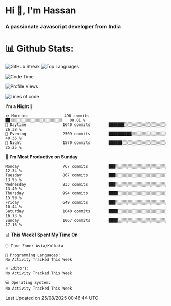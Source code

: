 # Hi 👋, I'm Hassan
### A passionate Javascript developer from India


# 📊 Github Stats:
![GitHub Streak](https://github-readme-streak-stats.herokuapp.com/?user=codeblooded47&theme=dracula&hide_border=false)
![Top Languages](https://github-readme-stats.vercel.app/api/top-langs/?username=codeblooded47&layout=compact&theme=dracula)



<!--START_SECTION:waka-->
![Code Time](http://img.shields.io/badge/Code%20Time-883%20hrs%201%20min-blue)

![Profile Views](http://img.shields.io/badge/Profile%20Views-8-blue)

![Lines of code](https://img.shields.io/badge/From%20Hello%20World%20I%27ve%20Written-24.3%20million%20lines%20of%20code-blue)

**I'm a Night 🦉** 

```text
🌞 Morning                498 commits         ██░░░░░░░░░░░░░░░░░░░░░░░   08.01 % 
🌆 Daytime                1640 commits        ███████░░░░░░░░░░░░░░░░░░   26.38 % 
🌃 Evening                2509 commits        ██████████░░░░░░░░░░░░░░░   40.36 % 
🌙 Night                  1570 commits        ██████░░░░░░░░░░░░░░░░░░░   25.25 % 
```
📅 **I'm Most Productive on Sunday** 

```text
Monday                   767 commits         ███░░░░░░░░░░░░░░░░░░░░░░   12.34 % 
Tuesday                  867 commits         ███░░░░░░░░░░░░░░░░░░░░░░   13.95 % 
Wednesday                833 commits         ███░░░░░░░░░░░░░░░░░░░░░░   13.40 % 
Thursday                 994 commits         ████░░░░░░░░░░░░░░░░░░░░░   15.99 % 
Friday                   649 commits         ███░░░░░░░░░░░░░░░░░░░░░░   10.44 % 
Saturday                 1040 commits        ████░░░░░░░░░░░░░░░░░░░░░   16.73 % 
Sunday                   1067 commits        ████░░░░░░░░░░░░░░░░░░░░░   17.16 % 
```


📊 **This Week I Spent My Time On** 

```text
🕑︎ Time Zone: Asia/Kolkata

💬 Programming Languages: 
No Activity Tracked This Week

🔥 Editors: 
No Activity Tracked This Week

💻 Operating System: 
No Activity Tracked This Week
```


 Last Updated on 25/08/2025 00:46:44 UTC
<!--END_SECTION:waka-->

